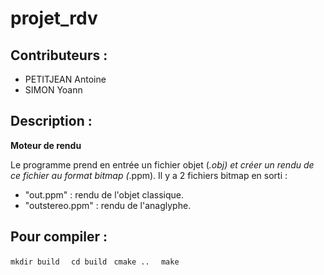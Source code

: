 <h1> projet_rdv </h1>



<h2>Contributeurs :</h2>
<ul>
  <li>PETITJEAN Antoine</li>
  <li>SIMON Yoann</li>
 </ul>

<h2>Description :</h2>

<b>Moteur de rendu</b>

Le programme prend en entrée un fichier objet (*.obj) et créer un rendu de ce fichier au format bitmap (*.ppm).
Il y a 2 fichiers bitmap en sorti : 
- "out.ppm" : rendu de l'objet classique.
- "outstereo.ppm" : rendu de l'anaglyphe.
  
<h2>Pour compiler :</h2> 
  <code>mkdir build </code>
  <code> cd build </code>
  <code>cmake .. </code>
  <code> make </code>
